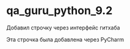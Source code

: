 # qa_guru_python_9.2
Добавил строчку через интерфейс гитхаба

Эта строчка была добавлена через PyCharm